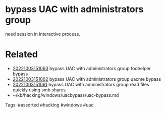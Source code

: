 # bypass UAC with administrators group
need session in interactive process.

# Related
- [20221003151063](/zet/20221003151063/README.md) bypass UAC with administrators group fodhelper bypass
- [20221003151062](/zet/20221003151062/README.md) bypass UAC with administrators group uacme bypass
- [20221003151061](/zet/20221003151061/README.md) bypass UAC with administrators group read files quickly using smb shares
- ~/kb/hacking/windows/uacbypass/uac-bypass.md

Tags:
    #assorted #hacking #windows #uac
